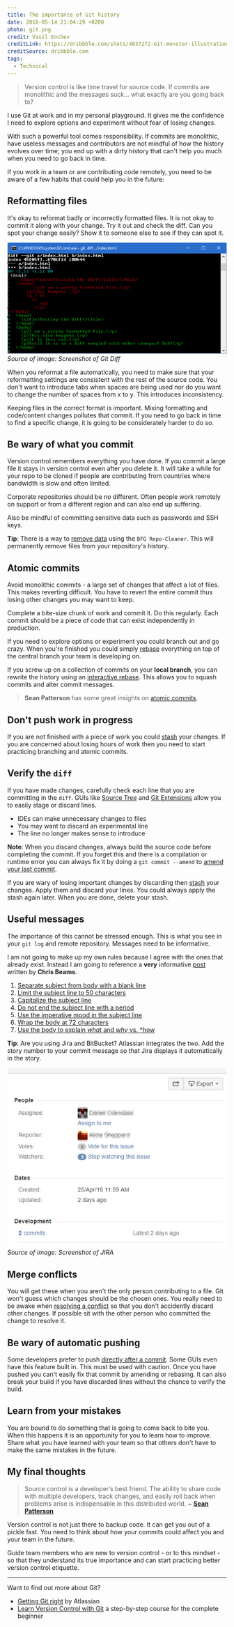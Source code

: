 ```yaml
---
title: The importance of Git history
date: 2016-05-14 21:04:29 +0200
photo: git.png
credit: Vasil Enchev
creditLink: https://dribbble.com/shots/4037272-Git-monster-illustration/attachments/925202
creditSource: dribbble.com
tags:
  - Technical
---
```


> Version control is like time travel for source code. If commits are monolithic
> and the messages suck... what exactly are you going back to?

I use Git at work and in my personal playground. It gives me the confidence I
need to explore options and experiment without fear of losing changes.

With such a powerful tool comes responsibility. If commits are
monolithic, have useless messages and contributors are not mindful of
how the history evolves over time; you end up with a dirty history that
can't help you much when you need to go back in time.

If you work in a team or are contributing code remotely, you need to be aware
of a few habits that could help you in the future:

## Reformatting files

It's okay to reformat badly or incorrectly formatted files. It is not okay to
commit it along with your change. Try it out and check the diff. Can you spot your
change easily? Show it to someone else to see if they can spot it.

![Screenshot](./mixed-diff-with-formatting-and-code-changes.jpg "Example of an HTML diff mixed with formatting and content changes")
_Source of image: Screenshot of Git Diff_

When you reformat a file automatically, you need to make sure that your
reformatting settings are consistent with the rest of the source code.
You don't want to introduce tabs when spaces are being used nor do you want to
change the number of spaces from x to y. This introduces inconsistency.

Keeping files in the correct format is important. Mixing formatting
and code/content changes pollutes that commit. If you need to go back in time
to find a specific change, it is going to be considerately harder to do so.

## Be wary of what you commit

Version control remembers everything you have done. If you commit a large
file it stays in version control even after you delete it.
It will take a while for your repo to be cloned if people are
contributing from countries where bandwidth is slow and often limited.

Corporate repositories should be no different. Often people work remotely
on support or from a different region and can also end up suffering.

Also be mindful of committing sensitive data such as passwords and SSH keys.

**Tip**: There is a way to [remove data](https://help.github.com/articles/remove-sensitive-data/)
using the `BFG Repo-Cleaner`. This will permanently remove files from your
repository's history.

## Atomic commits

Avoid monolithic commits - a large set of changes that affect a lot of files.
This makes reverting difficult. You have to revert the entire commit thus
losing other changes you may want to keep.

Complete a bite-size chunk of work and commit it. Do this regularly. Each
commit should be a piece of code that can exist independently in production.

If you need to explore options or experiment you could branch out and go crazy.
When you're finished you could simply
[rebase](https://www.atlassian.com/git/tutorials/merging-vs-rebasing) everything
on top of the central branch your team is developing on.

If you screw up on a collection of commits on your **local branch**, you can
rewrite the history using an
[interactive rebase](https://www.atlassian.com/git/tutorials/rewriting-history).
This allows you to squash commits and alter commit messages.

> **Sean Patterson** has some great insights on
> [atomic commits](http://www.freshconsulting.com/atomic-commits/).

## Don't push work in progress

If you are not finished with a piece of work you could
[stash](https://www.git-tower.com/learn/git/ebook/en/command-line/branching-merging/stashing#start)
your changes. If you are concerned about losing hours of work then you need to
start practicing branching and atomic commits.

## Verify the `diff`

If you have made changes, carefully check each line that you are committing
in the `diff`. GUIs like [Source Tree](https://www.sourcetreeapp.com/) and
[Git Extensions](https://gitextensions.github.io) allow you to easily stage
or discard lines.

- IDEs can make unnecessary changes to files
- You may want to discard an experimental line
- The line no longer makes sense to introduce

**Note**: When you discard changes, always build the source code before
completing the commit. If you forget this and there is a compilation or runtime
error you can always fix it by doing a `git commit --amend` to
[amend your last commit](https://www.atlassian.com/git/tutorials/rewriting-history/).

If you are wary of losing important changes by discarding then
[stash](https://git-scm.com/book/no-nb/v1/Git-Tools-Stashing) your
changes. Apply them and discard your lines. You could always apply
the stash again later. When you are done, delete your stash.

## Useful messages

The importance of this cannot be stressed enough. This is what you see in
your `git log` and remote repository. Messages need to be informative.

I am not going to make up my own rules because I agree with the ones that
already exist. Instead I am going to reference a **very** informative
[post](http://chris.beams.io/posts/git-commit/) written by **Chris Beams**.

1.  [Separate subject from body with a blank line](http://chris.beams.io/posts/git-commit/#separate)
2.  [Limit the subject line to 50 characters](http://chris.beams.io/posts/git-commit/#limit-50)
3.  [Capitalize the subject line](http://chris.beams.io/posts/git-commit/#capitalize)
4.  [Do not end the subject line with a period](http://chris.beams.io/posts/git-commit/#end)
5.  [Use the imperative mood in the subject line](http://chris.beams.io/posts/git-commit/#imperative)
6.  [Wrap the body at 72 characters](http://chris.beams.io/posts/git-commit/#wrap-72)
7.  [Use the body to explain _what_ and _why_ vs. \*how](http://chris.beams.io/posts/git-commit/#why-not-how)

**Tip**: Are you using Jira and BitBucket? Atlassian integrates the two.
Add the story number to your commit message so that Jira displays it
automatically in the story.

![Screenshot](./jira-bitbucket-integration.jpg "BitBucket commits integrated in the JIRA interface")
_Source of image: Screenshot of JIRA_

## Merge conflicts

You will get these when you aren't the only person contributing to a file. Git
won't guess which changes should be the chosen ones. You really need to be
awake when
[resolving a conflict](https://www.git-tower.com/learn/git/ebook/en/command-line/advanced-topics/merge-conflicts#start)
so that you don't accidently discard other
changes. If possible sit with the other person who committed the change to
resolve it.

## Be wary of automatic pushing

Some developers prefer to push
[directly after a commit](http://stackoverflow.com/questions/7925850/how-to-automatically-push-after-committing-in-git).
Some GUIs even have this feature built in. This must be used with caution. Once you
have pushed you can't easily fix that commit by amending or rebasing. It can
also break your build if you have discarded lines without the chance to verify
the build.

## Learn from your mistakes

You are bound to do something that is going to come back to bite you. When this
happens it is an opportunity for you to learn how to improve. Share what you
have learned with your team so that others don't have to make the same mistakes
in the future.

## My final thoughts

> Source control is a developer’s best friend. The ability to share code
> with multiple developers, track changes, and easily roll back when
> problems arise is indispensable in this distributed world. ~
> [**Sean Patterson**](http://www.freshconsulting.com/atomic-commits/)

Version control is not just there to backup code. It can get you out of a
pickle fast. You need to think about how your commits could affect you and
your team in the future.

Guide team members who are new to version control - or to this mindset - so that
they understand its true importance and can start practicing better version
control etiquette.

---

Want to find out more about Git?

- [Getting Git right](https://www.atlassian.com/git/) by Atlassian
- [Learn Version Control with Git](https://www.git-tower.com/learn/git/ebook/en/command-line/basics/why-use-version-control)
  a step-by-step course for the complete beginner
